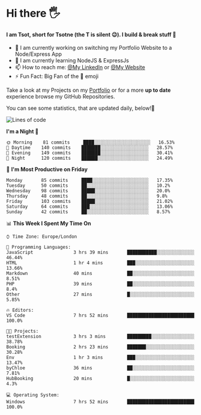 # Hi there :raised_hand_with_fingers_splayed:
#### I am Tsot, short for Tsotne (the T is silent :wink:). I build & break stuff :space_invader:
- :telescope: I am currently working on switching my Portfolio Website to a Node/Express App
- :seedling: I am currently learning NodeJS & ExpressJs
- :mailbox: How to reach me: [@My LinkedIn](https://www.linkedin.com/in/tsotne-gvadzabia/) or [@My Website](https://tsotnegvadzabia.me/contact)
- :zap: Fun Fact: Big Fan of the :space_invader: emoji

Take a look at my Projects on my [Portfolio](https://tsotnegvadzabia.me/) or for a more **up to date** experience browse my GitHub Repositories.

You can see some statistics, that are updated daily, below!:space_invader:
<!--START_SECTION:waka-->
![Lines of code](https://img.shields.io/badge/From%20Hello%20World%20I%27ve%20Written-1.3%20million%20lines%20of%20code-blue)

**I'm a Night 🦉** 

```text
🌞 Morning    81 commits     ████░░░░░░░░░░░░░░░░░░░░░   16.53% 
🌆 Daytime    140 commits    ███████░░░░░░░░░░░░░░░░░░   28.57% 
🌃 Evening    149 commits    ███████░░░░░░░░░░░░░░░░░░   30.41% 
🌙 Night      120 commits    ██████░░░░░░░░░░░░░░░░░░░   24.49%

```
📅 **I'm Most Productive on Friday** 

```text
Monday       85 commits     ████░░░░░░░░░░░░░░░░░░░░░   17.35% 
Tuesday      50 commits     ██░░░░░░░░░░░░░░░░░░░░░░░   10.2% 
Wednesday    98 commits     █████░░░░░░░░░░░░░░░░░░░░   20.0% 
Thursday     48 commits     ██░░░░░░░░░░░░░░░░░░░░░░░   9.8% 
Friday       103 commits    █████░░░░░░░░░░░░░░░░░░░░   21.02% 
Saturday     64 commits     ███░░░░░░░░░░░░░░░░░░░░░░   13.06% 
Sunday       42 commits     ██░░░░░░░░░░░░░░░░░░░░░░░   8.57%

```


📊 **This Week I Spent My Time On** 

```text
⌚︎ Time Zone: Europe/London

💬 Programming Languages: 
JavaScript               3 hrs 39 mins       ███████████░░░░░░░░░░░░░░   46.44% 
HTML                     1 hr 4 mins         ███░░░░░░░░░░░░░░░░░░░░░░   13.66% 
Markdown                 40 mins             ██░░░░░░░░░░░░░░░░░░░░░░░   8.51% 
PHP                      39 mins             ██░░░░░░░░░░░░░░░░░░░░░░░   8.4% 
Other                    27 mins             █░░░░░░░░░░░░░░░░░░░░░░░░   5.85%

🔥 Editors: 
VS Code                  7 hrs 52 mins       █████████████████████████   100.0%

🐱‍💻 Projects: 
testExtension            3 hrs 3 mins        █████████░░░░░░░░░░░░░░░░   38.78% 
Booking                  2 hrs 23 mins       ███████░░░░░░░░░░░░░░░░░░   30.28% 
Env                      1 hr 3 mins         ███░░░░░░░░░░░░░░░░░░░░░░   13.47% 
byChloe                  36 mins             ██░░░░░░░░░░░░░░░░░░░░░░░   7.81% 
HubBooking               20 mins             █░░░░░░░░░░░░░░░░░░░░░░░░   4.3%

💻 Operating System: 
Windows                  7 hrs 52 mins       █████████████████████████   100.0%

```


<!--END_SECTION:waka-->

